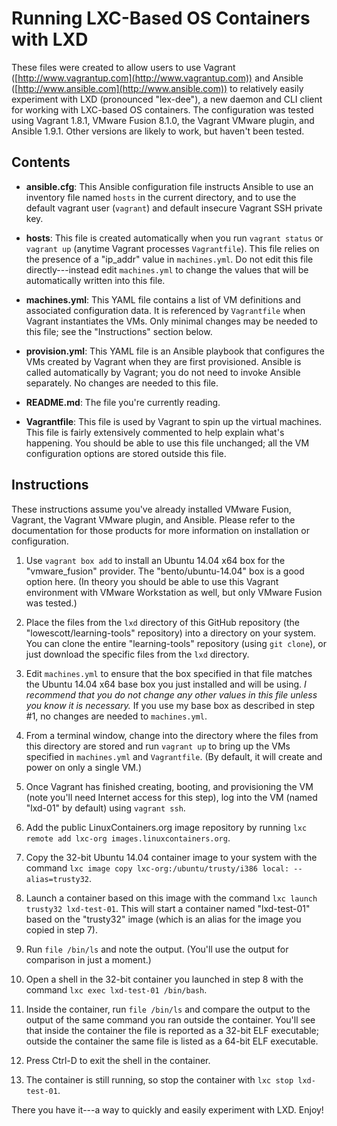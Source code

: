 # Running LXC-Based OS Containers with LXD

These files were created to allow users to use Vagrant ([http://www.vagrantup.com](http://www.vagrantup.com)) and Ansible ([http://www.ansible.com](http://www.ansible.com)) to relatively easily experiment with LXD (pronounced "lex-dee"), a new daemon and CLI client for working with LXC-based OS containers. The configuration was tested using Vagrant 1.8.1, VMware Fusion 8.1.0, the Vagrant VMware plugin, and Ansible 1.9.1. Other versions are likely to work, but haven't been tested.

## Contents

* **ansible.cfg**: This Ansible configuration file instructs Ansible to use an inventory file named `hosts` in the current directory, and to use the default vagrant user (`vagrant`) and default insecure Vagrant SSH private key.

* **hosts**: This file is created automatically when you run `vagrant status` or `vagrant up` (anytime Vagrant processes `Vagrantfile`). This file relies on the presence of a "ip_addr" value in `machines.yml`. Do not edit this file directly---instead edit `machines.yml` to change the values that will be automatically written into this file.

* **machines.yml**: This YAML file contains a list of VM definitions and associated configuration data. It is referenced by `Vagrantfile` when Vagrant instantiates the VMs. Only minimal changes may be needed to this file; see the "Instructions" section below.

* **provision.yml**: This YAML file is an Ansible playbook that configures the VMs created by Vagrant when they are first provisioned. Ansible is called automatically by Vagrant; you do not need to invoke Ansible separately. No changes are needed to this file.

* **README.md**: The file you're currently reading.

* **Vagrantfile**: This file is used by Vagrant to spin up the virtual machines. This file is fairly extensively commented to help explain what's happening. You should be able to use this file unchanged; all the VM configuration options are stored outside this file.

## Instructions

These instructions assume you've already installed VMware Fusion, Vagrant, the Vagrant VMware plugin, and Ansible. Please refer to the documentation for those products for more information on installation or configuration.

1. Use `vagrant box add` to install an Ubuntu 14.04 x64 box for the "vmware_fusion" provider. The "bento/ubuntu-14.04" box is a good option here. (In theory you should be able to use this Vagrant environment with VMware Workstation as well, but only VMware Fusion was tested.)

2. Place the files from the `lxd` directory of this GitHub repository (the "lowescott/learning-tools" repository) into a directory on your system. You can clone the entire "learning-tools" repository (using `git clone`), or just download the specific files from the `lxd` directory.

3. Edit `machines.yml` to ensure that the box specified in that file matches the Ubuntu 14.04 x64 base box you just installed and will be using. _I recommend that you do not change any other values in this file unless you know it is necessary._ If you use my base box as described in step #1, no changes are needed to `machines.yml`.

4. From a terminal window, change into the directory where the files from this directory are stored and run `vagrant up` to bring up the VMs specified in `machines.yml` and `Vagrantfile`. (By default, it will create and power on only a single VM.)

5. Once Vagrant has finished creating, booting, and provisioning the VM (note you'll need Internet access for this step), log into the VM (named "lxd-01" by default) using `vagrant ssh`.

6. Add the public LinuxContainers.org image repository by running `lxc remote add lxc-org images.linuxcontainers.org`.

7. Copy the 32-bit Ubuntu 14.04 container image to your system with the command `lxc image copy lxc-org:/ubuntu/trusty/i386 local: --alias=trusty32`.

8. Launch a container based on this image with the command `lxc launch trusty32 lxd-test-01`. This will start a container named "lxd-test-01" based on the "trusty32" image (which is an alias for the image you copied in step 7).

9. Run `file /bin/ls` and note the output. (You'll use the output for comparison in just a moment.)

10. Open a shell in the 32-bit container you launched in step 8 with the command `lxc exec lxd-test-01 /bin/bash`.

11. Inside the container, run `file /bin/ls` and compare the output to the output of the same command you ran outside the container. You'll see that inside the container the file is reported as a 32-bit ELF executable; outside the container the same file is listed as a 64-bit ELF executable.

12. Press Ctrl-D to exit the shell in the container.

13. The container is still running, so stop the container with `lxc stop lxd-test-01`.

There you have it---a way to quickly and easily experiment with LXD. Enjoy!
